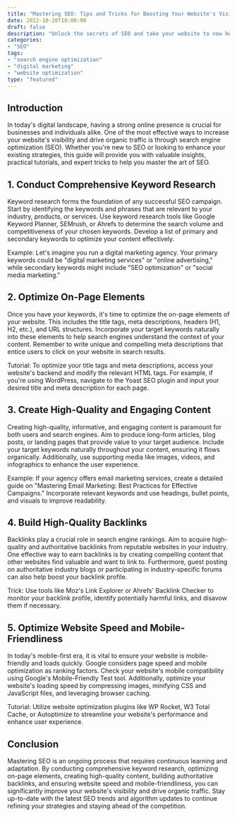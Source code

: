 ```yaml
--- 
title: "Mastering SEO: Tips and Tricks for Boosting Your Website's Visibility" 
date: 2022-10-20T10:00:00 
draft: false 
description: "Unlock the secrets of SEO and take your website to new heights in search engine rankings with these expert tips and tricks." 
categories: 
- "SEO" 
tags: 
- "search engine optimization" 
- "digital marketing" 
- "website optimization" 
type: "featured" 
--- 
```


## Introduction

In today's digital landscape, having a strong online presence is crucial for businesses and individuals alike. One of the most effective ways to increase your website's visibility and drive organic traffic is through search engine optimization (SEO). Whether you're new to SEO or looking to enhance your existing strategies, this guide will provide you with valuable insights, practical tutorials, and expert tricks to help you master the art of SEO.

## 1. Conduct Comprehensive Keyword Research

Keyword research forms the foundation of any successful SEO campaign. Start by identifying the keywords and phrases that are relevant to your industry, products, or services. Use keyword research tools like Google Keyword Planner, SEMrush, or Ahrefs to determine the search volume and competitiveness of your chosen keywords. Develop a list of primary and secondary keywords to optimize your content effectively.

Example: Let's imagine you run a digital marketing agency. Your primary keywords could be "digital marketing services" or "online advertising," while secondary keywords might include "SEO optimization" or "social media marketing."

## 2. Optimize On-Page Elements

Once you have your keywords, it's time to optimize the on-page elements of your website. This includes the title tags, meta descriptions, headers (H1, H2, etc.), and URL structures. Incorporate your target keywords naturally into these elements to help search engines understand the context of your content. Remember to write unique and compelling meta descriptions that entice users to click on your website in search results.

Tutorial: To optimize your title tags and meta descriptions, access your website's backend and modify the relevant HTML tags. For example, if you're using WordPress, navigate to the Yoast SEO plugin and input your desired title and meta description for each page.

## 3. Create High-Quality and Engaging Content

Creating high-quality, informative, and engaging content is paramount for both users and search engines. Aim to produce long-form articles, blog posts, or landing pages that provide value to your target audience. Include your target keywords naturally throughout your content, ensuring it flows organically. Additionally, use supporting media like images, videos, and infographics to enhance the user experience.

Example: If your agency offers email marketing services, create a detailed guide on "Mastering Email Marketing: Best Practices for Effective Campaigns." Incorporate relevant keywords and use headings, bullet points, and visuals to improve readability.

## 4. Build High-Quality Backlinks

Backlinks play a crucial role in search engine rankings. Aim to acquire high-quality and authoritative backlinks from reputable websites in your industry. One effective way to earn backlinks is by creating compelling content that other websites find valuable and want to link to. Furthermore, guest posting on authoritative industry blogs or participating in industry-specific forums can also help boost your backlink profile.

Trick: Use tools like Moz's Link Explorer or Ahrefs' Backlink Checker to monitor your backlink profile, identify potentially harmful links, and disavow them if necessary.

## 5. Optimize Website Speed and Mobile-Friendliness

In today's mobile-first era, it is vital to ensure your website is mobile-friendly and loads quickly. Google considers page speed and mobile optimization as ranking factors. Check your website's mobile compatibility using Google's Mobile-Friendly Test tool. Additionally, optimize your website's loading speed by compressing images, minifying CSS and JavaScript files, and leveraging browser caching.

Tutorial: Utilize website optimization plugins like WP Rocket, W3 Total Cache, or Autoptimize to streamline your website's performance and enhance user experience.

## Conclusion

Mastering SEO is an ongoing process that requires continuous learning and adaptation. By conducting comprehensive keyword research, optimizing on-page elements, creating high-quality content, building authoritative backlinks, and ensuring website speed and mobile-friendliness, you can significantly improve your website's visibility and drive organic traffic. Stay up-to-date with the latest SEO trends and algorithm updates to continue refining your strategies and staying ahead of the competition.
